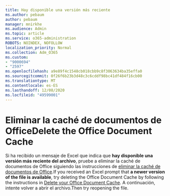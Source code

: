 ```yaml
---
title: Hay disponible una versión más reciente
ms.author: pebaum
author: pebaum
manager: mnirkhe
ms.audience: Admin
ms.topic: article
ms.service: o365-administration
ROBOTS: NOINDEX, NOFOLLOW
localization_priority: Normal
ms.collection: Adm_O365
ms.custom:
- "9000694"
- "2597"
ms.openlocfilehash: a9e89f4c1548cb018cbb9c8f3063634ba35effa0
ms.sourcegitcommit: 0f26f6b23b3d48c3c6cddf98bc41df484f16cb00
ms.translationtype: MT
ms.contentlocale: es-ES
ms.lasthandoff: 12/08/2020
ms.locfileid: "49599001"
---
```

# <a name="delete-the-office-document-cache"></a><span data-ttu-id="14e1c-102">Eliminar la caché de documentos de Office</span><span class="sxs-lookup"><span data-stu-id="14e1c-102">Delete the Office Document Cache</span></span>

<span data-ttu-id="14e1c-103">Si ha recibido un mensaje de Excel que indica que **hay disponible una versión más reciente del archivo**, pruebe a eliminar la caché de documentos de Office siguiendo las instrucciones de [eliminar la caché de documentos de Office](https://support.office.com/article/b1d3765e-d71b-4bb8-99ca-acd22c42995d).</span><span class="sxs-lookup"><span data-stu-id="14e1c-103">If you received an Excel prompt that **a newer version of the file is available**, try deleting the Office Document Cache by following the instructions in [Delete your Office Document Cache](https://support.office.com/article/b1d3765e-d71b-4bb8-99ca-acd22c42995d).</span></span> <span data-ttu-id="14e1c-104">A continuación, intente volver a abrir el archivo.</span><span class="sxs-lookup"><span data-stu-id="14e1c-104">Then try reopening the file.</span></span>
